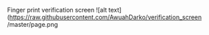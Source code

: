 Finger print verification screen 
![alt text](https://raw.githubusercontent.com/AwuahDarko/verification_screen
/master/page.png